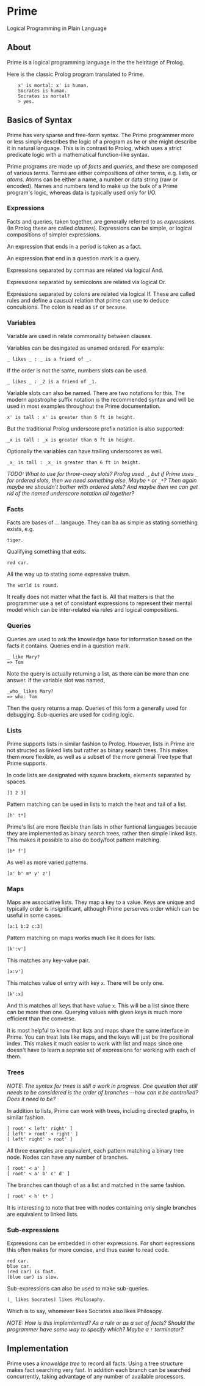 # Prime

Logical Programming in Plain Language

## About

Prime is a logical programming language in the the heiritage of Prolog.

Here is the classic Prolog program translated to Prime.

```prime
    x' is mortal: x' is human.
    Socrates is human.
    Socrates is mortal?
    > yes.
```

## Basics of Syntax

Prime has very sparse and free-form syntax. The Prime programmer more or less
simply describes the logic of a program as he or she might describe it in natural
language. This is in contrast to Prolog, which uses a strict predicate logic
with a mathematical function-like syntax.

Prime programs are made up of *facts* and *queries*, and these are composed 
of various *terms*. Terms are either compositions of other terms, e.g. lists,
or *atoms*. Atoms can be either a name, a number or data string (raw or encoded).
Names and numbers tend to make up the bulk of a Prime program's logic, whereas
data is typically used only for I/O.

### Expressions

Facts and queries, taken together, are generally referred to as *expressions*.
(In Prolog these are called *clauses*). Expressions can be simple, or logical
compositions of simpler expressions.

An expression that ends in a period is taken as a fact.

An expression that end in a question mark is a query.

Expressions separated by commas are related via logical And.

Expressions separated by semicolons are related via logical Or.

Expressions separated by colons are related via logical If. These
are called rules and define a causual relation that prime can use
to deduce conculsions. The colon is read as `if` or `because`.

### Variables

Variable are used in relate commonality between clauses.

Variables can be desingated as unamed ordered. For example:

    _ likes _ : _ is a friend of _.

If the order is not the same, numbers slots can be used. 

    _ likes _ : _2 is a friend of _1.

Variable slots can also be named. There are two notations for this.
The modern apostrophe suffix notation is the recommended syntax and
will be used in most examples throughout the Prime documentation.

    x' is tall : x' is greater than 6 ft in height.

But the traditional Prolog underscore prefix notation is also supported:

    _x is tall : _x is greater than 6 ft in height.

Optionally the variables can have trailing underscores as well.

    _x_ is tall : _x_ is greater than 6 ft in height.

<i>TODO: What to use for throw-away slots? Prolog used `_`, but if Prime uses
`_` for ordered slots, then we need something else. Maybe `*` or `_*`?
Then again maybe we shouldn't bother with ordered slots? And maybe then
we can get rid of the named underscore notation all together?</i>

### Facts

Facts are bases of ... langauge. They can ba as simple as stating something
exists, e.g.

    tiger.

Qualifying something that exits.

    red car.

All the way up to stating some expressive truism.

    The world is round.

It really does not matter what the fact is. All that matters is that the 
programmer use a set of consistant expressions to represent their mental
model which can be inter-related via rules and logical compositions.

### Queries

Queries are used to ask the knowledge base for information based on the
facts it contains. Queries end in a question mark.

    _ like Mary?
    => Tom

Note the query is actually returning a list, as there can be more than one
answer. If the variable slot was named,

    _who_ likes Mary?
    => who: Tom

Then the query returns a map. Queries of this form a generally used for
debugging. Sub-queries are used for coding logic.

### Lists

Prime supports lists in similar fashion to Prolog. However, lists in Prime
are not structed as linked lists but rather as binary search trees. This makes
them more flexible, as well as a subset of the more general Tree type that
Prime supports.

In code lists are designated with square brackets, elements separated by spaces.

    [1 2 3]

Pattern matching can be used in lists to match the heat and tail of a list.

    [h' t*]

Prime's list are more flexible than lists in other funtional languages because
they are implemented as binary search trees, rather then simple linked lists.
This makes it possible to also do body/foot pattern matching.

    [b* f']

As well as more varied patterns.

    [a' b' m* y' z']

### Maps

Maps are associative lists. They map a key to a value. Keys are unique and
typically order is insignificant, although Prime perserves order which can 
be useful in some cases.

    [a:1 b:2 c:3]

Pattern matching on maps works much like it does for lists.

    [k':v']

This matches any key-value pair.

    [x:v']

This matches value of entry with key `x`. There will be only one.

    [k':x]

And this matches all keys that have value `x`. This will be a list since there
can be more than one. Querying values with given keys is much more
efficient than the converse.

It is most helpful to know that lists and maps share the same interface in Prime.
You can treat lists like maps, and the keys will just be the positional index.
This makes it much easier to work with list and maps since one doesn't have to 
learn a seprate set of expressions for working with each of them.

### Trees

<i>NOTE: The syntax for trees is still a work in progress. One question that still
needs to be considered is the order of branches --how can it be controlled?
Does it need to be?</i>

In addition to lists, Prime can work with trees, including directed graphs,
in similar fashion.

    [ root' < left' right' ]
    [ left' > root' < right' ]
    [ left' right' > root' ]

All three examples are equivalent, each pattern matching a binary tree node.
Nodes can have any number of branches.

    [ root' < a' ]
    [ root' < a' b' c' d' ]

The branches can though of as a list and matched in the same fashion.

    [ root' < h' t* ]

It is interesting to note that tree with nodes containing only single branches
are equivalent to linked lists.

### Sub-expressions

Expressions can be embedded in other expressions. For short expressions this
often makes for more concise, and thus easier to read code.

    red car.
    blue car.
    (red car) is fast.
    (blue car) is slow.

Sub-expressions can also be used to make sub-queries.

    (_ likes Socrates) likes Philosophy.

Which is to say, whomever likes Socrates also likes Philosopy.

<i>NOTE: How is this implemtented? As a rule or as a set of facts? Should the 
programmer have some way to specify which? Maybe a `!` terminator?</i>


## Implementation

Prime uses a *knoweldge tree* to record all facts. Using a tree structure
makes fact searching very fast. In addition each branch can be searched
concurrently, taking advantage of any number of available processors.

